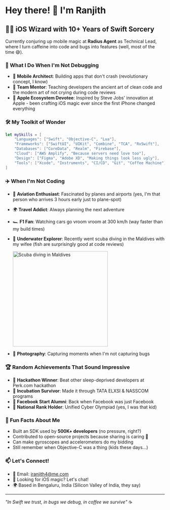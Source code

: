 # Hey there! 👋 I'm Ranjith

## 🧙‍♂️ iOS Wizard with 10+ Years of Swift Sorcery

Currently conjuring up mobile magic at **Radius Agent** as Technical Lead, where I turn caffeine into code and bugs into features (well, most of the time 😅).

### 🚀 What I Do When I'm Not Debugging

- 📱 **Mobile Architect**: Building apps that don't crash (revolutionary concept, I know)
- 👥 **Team Mentor**: Teaching developers the ancient art of clean code and the modern art of not crying during code reviews
- 🍎 **Apple Ecosystem Devotee**: Inspired by Steve Jobs' innovation at Apple - been crafting iOS magic ever since the first iPhone changed everything

### 🛠️ My Toolkit of Wonder

```swift
let mySkills = [
    "Languages": ["Swift", "Objective-C", "Lua"],
    "Frameworks": ["SwiftUI", "UIKit", "Combine", "TCA", "RxSwift"],
    "Databases": ["CoreData", "Realm", "Firebase"],
    "Cloud": ["AWS Amplify", "Because servers need love too"],
    "Design": ["Figma", "Adobe XD", "Making things look less ugly"],
    "Tools": ["Xcode", "Instruments", "CI/CD", "Git", "Coffee Machine"]
]
```

### ✈️ When I'm Not Coding

- 🛫 **Aviation Enthusiast**: Fascinated by planes and airports (yes, I'm that person who arrives 3 hours early just to plane-spot)
- 🌍 **Travel Addict**: Always planning the next adventure
- 🏎️ **F1 Fan**: Watching cars go vroom vroom at 300 km/h (way faster than my build times)
- 🤿 **Underwater Explorer**: Recently went scuba diving in the Maldives with my wifee (fish are surprisingly good at code reviews)
  
  <img src="https://github.com/user-attachments/assets/ec8ac7e3-36a2-40da-950d-ec9e88a16efc" width="300" alt="Scuba diving in Maldives">

- 📸 **Photography**: Capturing moments when I'm not capturing bugs

### 🏆 Random Achievements That Sound Impressive

- 🥇 **Hackathon Winner**: Beat other sleep-deprived developers at Perk.com hackathon
- 🚀 **Incubation Survivor**: Made it through TATA ELXSI & NASSCOM programs
- 🌟 **Facebook Start Alumni**: Back when Facebook was just Facebook
- 🏅 **National Rank Holder**: Unified Cyber Olympiad (yes, I was that kid)

### 🌟 Fun Facts About Me

- Built an SDK used by **500K+ developers** (no pressure, right?)
- Contributed to open-source projects because sharing is caring 💝
- Can make gyroscopes and accelerometers do my bidding
- Still remember when Objective-C was a thing (kids these days...)

### 📫 Let's Connect!

- 📧 Email: iranjith4@me.com
- 💼 Looking for iOS magic? Let's chat!
- 🌍 Based in Bengaluru, India (Silicon Valley of India, they say)

---

*"In Swift we trust, in bugs we debug, in coffee we survive"* ☕️

<!--
**iranjith4/iranjith4** is a ✨ _special_ ✨ repository because its `README.md` (this file) appears on your GitHub profile.
-->
